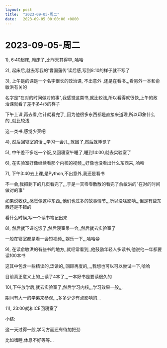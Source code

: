 ```yaml
---
layout: post
title:  "2023-09-05-周二"
date:   2023-09-05 00:00:00 +0800
---
```




#  2023-09-05-周二





1), 6:40起床,,赖床了,比昨天其得早,,哈哈

2), 起床后,就去写我的'曾国藩传'读后感,写到8:10的样子就不写了

3), 上午是的课是一个名字很长的政治课, 不出意外 ,还是在看书,,,看另外一本和俞敏洪有关的

名字是"在对的时间做对的事",我感觉这类书,就比较浅,所以看得就很快,上午的政治课就看了差不多4/5的样子

下午上课,再去看,估计就看完了,,因为他很多东西都是直接来道理,所以印象什么的,,就比较浅

这一类书,感觉少买吧

4), 然后回寝室的话,,,学习一会儿,,就困了,然后就睡觉了

5), 中午差不多吃一个饭,又回寝室午睡了,睡到14:00,就去实验室了

6), 在实验室好像继续看那个内核的视频,,,好像也没看出什么东西来,,哈哈

7), 下午3:40去上课,是Python,不出意外,我还是看书

不一会,我把剩下的几页看完了,,,于是一天零零散散的看完了俞敏洪的"在对的时间做对的事"

如果说收获,,感觉像这种东西,,他们也过多的故事情节,,,所以没啥影响,,,但是有些东西还是不错的

看什么时候,写一个读书笔记出来

8), 然后就下课吃饭了,然后寝室呆一会,,然后就去实验室了

一般在寝室都是看一会短视频,,,娱乐一下,,,哈哈😁

9), 在读俞敏洪的有些书的地方,,就经常看到,,他鼓励年轻人多读书,他说他一年都要读100本书

这其中包含一些精读的,泛读的,,回顾再度的,,,,我想也可以可以尝试一下,哈哈

目前真正意义上的上读了4本了,,,一本好书是要读很久的

10),下午放学后,就去实验室了,然后学习内核,,,学习效果一般,,,

期间有大一的学弟来参观,,,,多多少少有点影响的...

11), 23:00就和ICE回寝室了



小结: 

这一天过得一般,学习方面还有待加把劲

比如嗜睡,休息不好等等...